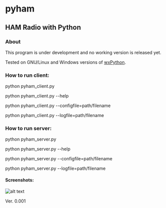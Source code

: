 
# pyham
## HAM Radio with Python

### About
This program is under development and no working version is released yet.

Tested on GNU/Linux and Windows versions of [wxPython](https://www.wxpython.org).

### How to run client:
python pyham_client.py

python pyham_client.py --help

python pyham_client.py --configfile=path/filename

python pyham_client.py --logfile=path/filename


### How to run server:
python pyham_server.py

python pyham_server.py --help

python pyham_server.py --configfile=path/filename

python pyham_server.py --logfile=path/filename

#### Screenshots:

![alt text](http://titanix.net/~japek/pyham-client-0001.png)

Ver. 0.001
